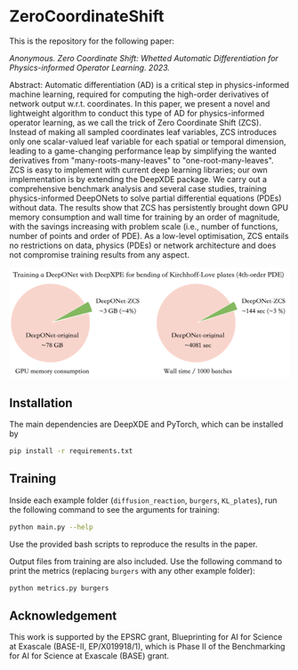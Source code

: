 # ZeroCoordinateShift
 
This is the repository for the following paper: 

*Anonymous. Zero Coordinate Shift: Whetted Automatic Differentiation for Physics-informed Operator Learning. 
2023.*

Abstract:
Automatic differentiation (AD) is a critical step in physics-informed machine learning, required for computing the high-order derivatives of network output w.r.t. coordinates. In this paper, we present a novel and lightweight algorithm to conduct this type of AD for physics-informed operator learning, as we call the trick of Zero Coordinate Shift (ZCS). Instead of making all sampled coordinates leaf variables, ZCS introduces only one scalar-valued leaf variable for each spatial or temporal dimension, leading to a game-changing performance leap by simplifying the wanted derivatives from "many-roots-many-leaves" to "one-root-many-leaves". ZCS is easy to implement with current deep learning libraries; our own implementation is by extending the DeepXDE package. We carry out a comprehensive benchmark analysis and several case studies, training physics-informed DeepONets to solve partial differential equations (PDEs) without data. The results show that ZCS has persistently brought down GPU memory consumption and wall time for training by an order of magnitude, with the savings increasing with problem scale (i.e., number of functions, number of points and order of PDE). As a low-level optimisation, ZCS entails no restrictions on data, physics (PDEs) or network architecture and does not compromise training results from any aspect. 

![image](figs/KL-pie.png)


## Installation

The main dependencies are DeepXDE and PyTorch, which can be installed by
```bash
pip install -r requirements.txt
```

## Training
Inside each example folder (`diffusion_reaction`, `burgers`, `KL_plates`), 
run the following command to see the arguments for training:
```bash
python main.py --help
```

Use the provided bash scripts to reproduce the results in the paper. 

Output files from training are also included. 
Use the following command to print the metrics
(replacing `burgers` with any other example folder):
```bash
python metrics.py burgers
```

## Acknowledgement
This work is supported by the EPSRC grant, Blueprinting for AI for Science
at Exascale (BASE-II, EP/X019918/1), which is Phase II of the Benchmarking
for AI for Science at Exascale (BASE) grant.
